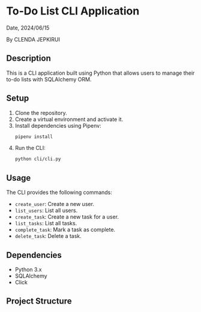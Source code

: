 # To-Do List CLI Application
Date, 2024/06/15

By CLENDA JEPKIRUI

## Description
This is a CLI application built using Python that allows users to manage their to-do lists with SQLAlchemy ORM.

## Setup
1. Clone the repository.
2. Create a virtual environment and activate it.
3. Install dependencies using Pipenv:
    ```bash
    pipenv install
    ```
4. Run the CLI:
    ```bash
    python cli/cli.py
    ```

## Usage
The CLI provides the following commands:

- `create_user`: Create a new user.
- `list_users`: List all users.
- `create_task`: Create a new task for a user.
- `list_tasks`: List all tasks.
- `complete_task`: Mark a task as complete.
- `delete_task`: Delete a task.

## Dependencies
- Python 3.x
- SQLAlchemy
- Click

## Project Structure
